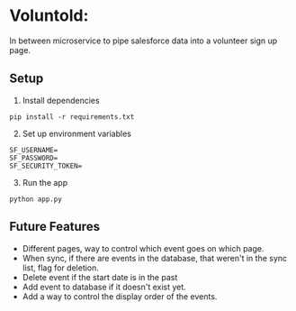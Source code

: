 # Voluntold: 
In between microservice to pipe salesforce data into a volunteer sign up page.

## Setup

1. Install dependencies
```
pip install -r requirements.txt
```

2. Set up environment variables
```
SF_USERNAME=
SF_PASSWORD=
SF_SECURITY_TOKEN=
```

3. Run the app
```
python app.py
```

## Future Features
- Different pages, way to control which event goes on which page.
- When sync, if there are events in the database, that weren't in the sync list, flag for deletion.
- Delete event if the start date is in the past
- Add event to database if it doesn't exist yet.
- Add a way to control the display order of the events.

